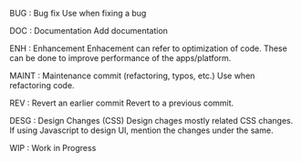 BUG : Bug fix 
Use when fixing a bug

DOC : Documentation
Add documentation 

ENH : Enhancement
Enhacement can refer to optimization of code. These can be done to improve performance of the apps/platform.  

MAINT : Maintenance commit (refactoring, typos, etc.)
Use when refactoring code. 

REV : Revert an earlier commit
Revert to a previous commit. 

DESG : Design Changes (CSS)
Design chages mostly related CSS changes. If using Javascript to design UI, mention the changes under the same. 

WIP : Work in Progress